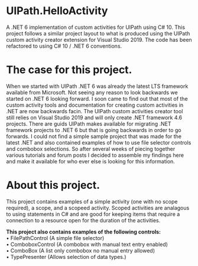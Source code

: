 # UIPath.HelloActivity
A .NET 6 implementation of custom activities for UIPath using C# 10.  This project follows a similar project layout to what is produced using the UIPath custom activity creator extension for Visual Studio 2019.  The code has been refactored to using C# 10 / .NET 6 conventions. 

# The case for this project.
When we started with UIPath .NET 6 was already the latest LTS framework available from Microsoft.  Not seeing any reason to look backwards we started on .NET 6 looking forward. I soon came to find out that most of the custom activity tools and documentation for creating custom activities in .NET are now backwards facin.  The UIPath custom activities creator tool still relies on Visual Studio 2019 and will only create .NET framework 4.6 projects.  There are guids UIPath makes available for migrating .NET framework projects to .NET 6 but that is going backwards in order to go forwards.  I could not find a simple sample project that was made for the latest .NET and also contained examples of how to use file selector controls and combobox selections.  So after several weeks of piecing together various tutorials and forum posts I decided to assemble my findings here and make it available for who ever else is looking for this information.

# About this project.
This project contains examples of a simple activity (one with no scope required), a scope, and a scopeed activity.  Scoped activities are analagous to using statements in C# and are good for keeping items that require a connection to a resource open for the duration of the activities.  
 
**This project also contains examples of the following controls:**  
• FilePathControl (A simple file selector)  
• ComboboxControl (A combobox with manual text entry enabled)  
• ComboBox (A list only combobox no manual entry allowed)  
• TypePresenter (Allows selection of data types.)  
